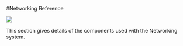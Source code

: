 
#Networking Reference

![](../uploads/Main/UnetReferenceIntroImage.png)

This section gives details of the components used with the Networking system. 